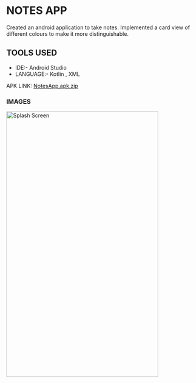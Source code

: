 # NOTES APP

Created an android application to take notes.
Implemented a card view of different colours to make it more distinguishable.


## TOOLS USED

* IDE:- Android Studio
* LANGUAGE:- Kotlin , XML

APK LINK: [NotesApp.apk.zip](https://github.com/altruisticdream/Notes-App/files/10368075/NotesApp.apk.zip)
### IMAGES
<img src="https://user-images.githubusercontent.com/63090622/211188782-19b9d980-27e0-432c-9aa2-f016f9828c7a.jpeg" alt="Splash Screen" width="400" height="700">

